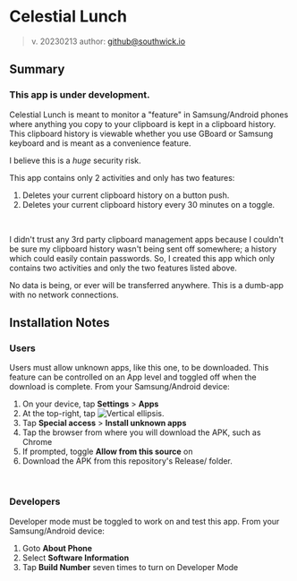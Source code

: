 # Celestial Lunch
> v. 20230213
> author: github@southwick.io

## Summary
### This app is under development.
Celestial Lunch is meant to monitor a "feature" in Samsung/Android phones where anything you copy to your clipboard is kept in a clipboard history. This clipboard history is viewable whether you use GBoard or Samsung keyboard and is meant as a convenience feature.
<br>

I believe this is a *huge* security risk.
<br>

This app contains only 2 activities and only has two features:
1. Deletes your current clipboard history on a button push.
2. Deletes your current clipboard history every 30 minutes on a toggle.
<br>

I didn't trust any 3rd party clipboard management apps because I couldn't be sure my clipboard history wasn't being sent off somewhere; a history which could easily contain passwords. So, I created this app which only contains two activities and only the two features listed above. 
<br>

No data is being, or ever will be transferred anywhere. This is a dumb-app with no network connections.
## Installation Notes
### Users
Users must allow unknown apps, like this one, to be downloaded. This feature can be controlled on an App level and toggled off when the download is complete. From your Samsung/Android device:
1. On your device, tap  **Settings**  > **Apps**
2.  At the top-right, tap  ![Vertical ellipsis.](https://sp-ao.shortpixel.ai/client/to_auto,q_lossy,ret_img,w_24,h_24/https://s23429.pcdn.co/wp-content/uploads/2017/05/more-vertical.png)
3.  Tap  **Special access**  >  **Install unknown apps**
4.  Tap the browser from where you will download the APK, such as Chrome
5.  If prompted, toggle  **Allow from this source**  on
6. Download the APK from this repository's Release/ folder.
<br>

### Developers
Developer mode must be toggled to work on and test this app. From your Samsung/Android device:
1. Goto **About Phone**
2. Select **Software Information**
3. Tap **Build Number** seven times to turn on Developer Mode



